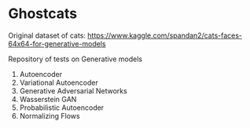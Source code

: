 # Ghostcats

Original dataset of cats: https://www.kaggle.com/spandan2/cats-faces-64x64-for-generative-models

Repository of tests on Generative models
1. Autoencoder  
2. Variational Autoencoder
3. Generative Adversarial Networks 
4. Wasserstein GAN 
5. Probabilistic Autoencoder 
6. Normalizing Flows


